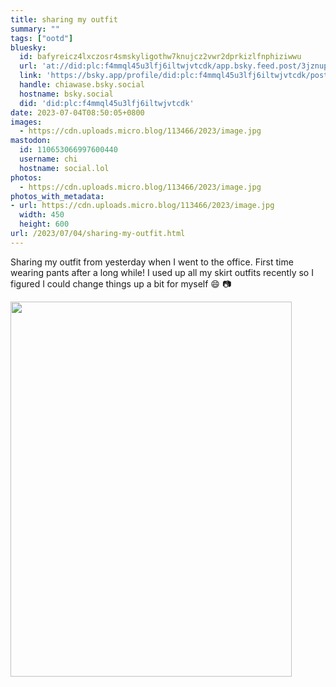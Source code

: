 ```yaml
---
title: sharing my outfit
summary: ""
tags: ["ootd"]
bluesky:
  id: bafyreicz4lxczosr4smskyligothw7knujcz2vwr2dprkizlfnphiziwwu
  url: 'at://did:plc:f4mmql45u3lfj6iltwjvtcdk/app.bsky.feed.post/3jznup5s5c22c'
  link: 'https://bsky.app/profile/did:plc:f4mmql45u3lfj6iltwjvtcdk/post/3jznup5s5c22c'
  handle: chiawase.bsky.social
  hostname: bsky.social
  did: 'did:plc:f4mmql45u3lfj6iltwjvtcdk'
date: 2023-07-04T08:50:05+0800
images:
  - https://cdn.uploads.micro.blog/113466/2023/image.jpg
mastodon:
  id: 110653066997600440
  username: chi
  hostname: social.lol
photos:
  - https://cdn.uploads.micro.blog/113466/2023/image.jpg
photos_with_metadata:
- url: https://cdn.uploads.micro.blog/113466/2023/image.jpg
  width: 450
  height: 600
url: /2023/07/04/sharing-my-outfit.html
---
```


Sharing my outfit from yesterday when I went to the office. First time wearing pants after a long while! I used up all my skirt outfits recently so I figured I could change things up a bit for myself 😄 📷

<img src="/img/uploads/2023/image.jpg" width="450" height="600" alt="">

